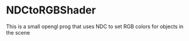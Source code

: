 # NDCtoRGBShader
This is a small opengl prog that uses NDC to set RGB colors for objects in the scene
